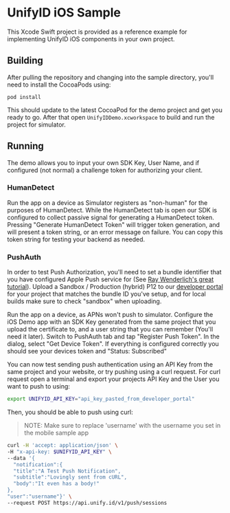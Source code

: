 # UnifyID iOS Sample

This Xcode Swift project is provided as a reference example for implementing UnifyID iOS components in your own project.

## Building

After pulling the repository and changing into the sample directory, you'll need to install the CocoaPods using:

`pod install`

This should update to the latest CocoaPod for the demo project and get you ready to go.  After that open `UnifyIDDemo.xcworkspace` to build and run the project for simulator.

## Running

The demo allows you to input your own SDK Key, User Name, and if configured (not normal) a challenge token for authorizing your client.

### HumanDetect

Run the app on a device as Simulator registers as "non-human" for the purposes of HumanDetect.  While the HumanDetect tab is open our SDK is configured to collect passive signal for generating a HumanDetect token.  Pressing "Generate HumanDetect Token" will trigger token generation, and will present a token string, or an error message on failure.  You can copy this token string for testing your backend as needed.

### PushAuth

In order to test Push Authorization, you'll need to set a bundle identifier that you have configured Apple Push service for (See [Ray Wenderlich's great tutorial](https://www.raywenderlich.com/8164-push-notifications-tutorial-getting-started)).  Upload a Sandbox / Production (hybrid) P12 to our [developer portal](https://developer.unify.id) for your project that matches the bundle ID you've setup, and for local builds make sure to check "sandbox" when uploading.

Run the app on a device, as APNs won't push to simulator.  Configure the iOS Demo app with an SDK Key generated from the same project that you upload the certificate to, and a user string that you can remember (You'll need it later).  Switch to PushAuth tab and tap "Register Push Token".  In the dialog, select "Get Device Token".  If everything is configured correctly you should see your devices token and "Status: Subscribed"

You can now test sending push authentication using an API Key from the same project and your website, or try pushing using a curl request.  For curl request open a terminal and export your projects API Key and the User you want to push to using:

```sh
export UNIFYID_API_KEY="api_key_pasted_from_developer_portal"
```

Then, you should be able to push using curl:

> NOTE: Make sure to replace 'username' with the username you set in the mobile sample app

```sh
curl -H 'accept: application/json' \
-H "x-api-key: $UNIFYID_API_KEY" \
--data '{
  "notification":{
  "title":"A Test Push Notification",
  "subtitle":"Lovingly sent from cURL",
  "body":"It even has a body!"
},
"user":"username"}' \
--request POST https://api.unify.id/v1/push/sessions
```
